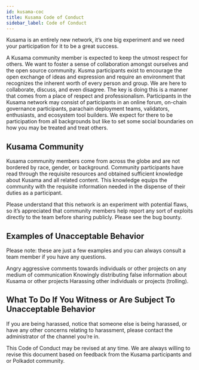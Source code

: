 ```yaml
---
id: kusama-coc
title: Kusama Code of Conduct
sidebar_label: Code of Conduct
---
```


Kusama is an entirely new network, it’s one big experiment and we need your participation for it to be a great success.

A Kusama community member is expected to keep the utmost respect for others. We want to foster a sense of collaboration amongst ourselves and the open source community. Kusma participants exist to encourage the open exchange of ideas and expression and require an environment that recognizes the inherent worth of every person and group. We are here to collaborate, discuss, and even disagree. The key is doing this is a manner that comes from a place of respect and professionalism. Participants in the Kusama network may consist of participants in an online forum, on-chain governance participants, parachain deployment teams, validators, enthusiasts, and ecosystem tool builders. We expect for there to be participation from all backgrounds but like to set some social boundaries on how you may be treated and treat others.

## Kusama Community

Kusama community members come from across the globe and are not bordered by race, gender, or background. Community participants have read through the requisite resources and obtained sufficient knowledge about Kusama and all related content. This knowledge equips the community with the requisite information needed in the dispense of their duties as a participant.

Please understand that this network is an experiment with potential flaws, so it’s appreciated that community members help report any sort of exploits directly to the team before sharing publicly. Please see the bug bounty.

## Examples of Unacceptable Behavior

Please note: these are just a few examples and you can always consult a team member if you have any questions.

Angry aggressive comments towards individuals or other projects on any medium of communication Knowingly distributing false information about Kusama or other projects Harassing other individuals or projects (trolling).

## What To Do If You Witness or Are Subject To Unacceptable Behavior

If you are being harassed, notice that someone else is being harassed, or have any other concerns relating to harassment, please contact the administrator of the channel you’re in.

This Code of Conduct may be revised at any time. We are always willing to revise this document based on feedback from the Kusama participants and or Polkadot community.
